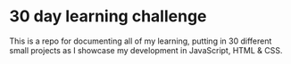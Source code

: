 # 30 day learning challenge
This is a repo for documenting all of my learning, putting in 30 different small projects as I showcase my development in JavaScript, HTML & CSS.
